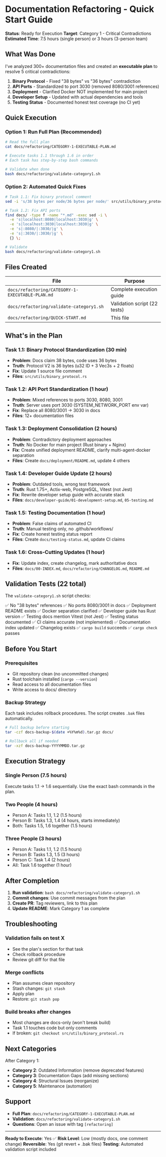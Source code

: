 # Documentation Refactoring - Quick Start Guide

**Status**: Ready for Execution
**Target**: Category 1 - Critical Contradictions
**Estimated Time**: 7.5 hours (single person) or 3 hours (3-person team)

## What Was Done

I've analyzed 300+ documentation files and created an **executable plan** to resolve 5 critical contradictions:

1. **Binary Protocol** - Fixed "38 bytes" vs "36 bytes" contradiction
2. **API Ports** - Standardized to port 3030 (removed 8080/3001 references)
3. **Deployment** - Clarified Docker NOT implemented for main project
4. **Developer Setup** - Updated with actual dependencies and tools
5. **Testing Status** - Documented honest test coverage (no CI yet)

## Quick Execution

### Option 1: Run Full Plan (Recommended)

```bash
# Read the full plan
cat docs/refactoring/CATEGORY-1-EXECUTABLE-PLAN.md

# Execute tasks 1.1 through 1.6 in order
# Each task has step-by-step bash commands

# Validate when done
bash docs/refactoring/validate-category1.sh
```

### Option 2: Automated Quick Fixes

```bash
# Task 1.1: Fix binary protocol comment
sed -i 's/38 bytes per node/36 bytes per node/' src/utils/binary_protocol.rs

# Task 1.2: Fix API ports
find docs/ -type f -name "*.md" -exec sed -i \
  -e 's|localhost:8080|localhost:3030|g' \
  -e 's|localhost:3030|localhost:3030|g' \
  -e 's|:8080/|:3030/|g' \
  -e 's|:3030/|:3030/|g' \
  {} \;

# Validate
bash docs/refactoring/validate-category1.sh
```

## Files Created

| File | Purpose |
|------|---------|
| `docs/refactoring/CATEGORY-1-EXECUTABLE-PLAN.md` | Complete execution guide |
| `docs/refactoring/validate-category1.sh` | Validation script (22 tests) |
| `docs/refactoring/QUICK-START.md` | This file |

## What's in the Plan

### Task 1.1: Binary Protocol Standardization (30 min)
- **Problem**: Docs claim 38 bytes, code uses 36 bytes
- **Truth**: Protocol V2 is 36 bytes (u32 ID + 3 Vec3s + 2 floats)
- **Fix**: Update 1 source file comment
- **Files**: `src/utils/binary_protocol.rs`

### Task 1.2: API Port Standardization (1 hour)
- **Problem**: Mixed references to ports 3030, 8080, 3001
- **Truth**: Server uses port 3030 (SYSTEM_NETWORK_PORT env var)
- **Fix**: Replace all 8080/3001 → 3030 in docs
- **Files**: 12+ documentation files

### Task 1.3: Deployment Consolidation (2 hours)
- **Problem**: Contradictory deployment approaches
- **Truth**: No Docker for main project (Rust binary + Nginx)
- **Fix**: Create unified deployment README, clarify multi-agent-docker separation
- **Files**: Create `docs/deployment/README.md`, update 4 others

### Task 1.4: Developer Guide Update (2 hours)
- **Problem**: Outdated tools, wrong test framework
- **Truth**: Rust 1.75+, Actix-web, PostgreSQL, Vitest (not Jest)
- **Fix**: Rewrite developer setup guide with accurate stack
- **Files**: `docs/developer-guide/01-development-setup.md`, `05-testing.md`

### Task 1.5: Testing Documentation (1 hour)
- **Problem**: False claims of automated CI
- **Truth**: Manual testing only, no .github/workflows/
- **Fix**: Create honest testing status report
- **Files**: Create `docs/testing-status.md`, update CI claims

### Task 1.6: Cross-Cutting Updates (1 hour)
- **Fix**: Update index, create changelog, mark authoritative docs
- **Files**: `docs/00-INDEX.md`, `docs/refactoring/CHANGELOG.md`, `README.md`

## Validation Tests (22 total)

The `validate-category1.sh` script checks:

✅ No "38 bytes" references
✅ No ports 8080/3001 in docs
✅ Deployment README exists
✅ Docker separation clarified
✅ Developer guide has Rust version
✅ Testing docs mention Vitest (not Jest)
✅ Testing status documented
✅ CI claims accurate (not implemented)
✅ Documentation index updated
✅ Changelog exists
✅ `cargo build` succeeds
✅ `cargo check` passes

## Before You Start

### Prerequisites
- Git repository clean (no uncommitted changes)
- Rust toolchain installed (`cargo --version`)
- Read access to all documentation files
- Write access to docs/ directory

### Backup Strategy
Each task includes rollback procedures. The script creates `.bak` files automatically.

```bash
# Full backup before starting
tar -czf docs-backup-$(date +%Y%m%d).tar.gz docs/

# Rollback all if needed
tar -xzf docs-backup-YYYYMMDD.tar.gz
```

## Execution Strategy

### Single Person (7.5 hours)
Execute tasks 1.1 → 1.6 sequentially. Use the exact bash commands in the plan.

### Two People (4 hours)
- Person A: Tasks 1.1, 1.2 (1.5 hours)
- Person B: Tasks 1.3, 1.4 (4 hours, starts immediately)
- Both: Tasks 1.5, 1.6 together (1.5 hours)

### Three People (3 hours)
- Person A: Tasks 1.1, 1.2 (1.5 hours)
- Person B: Tasks 1.3, 1.5 (3 hours)
- Person C: Task 1.4 (2 hours)
- All: Task 1.6 together (1 hour)

## After Completion

1. **Run validation**: `bash docs/refactoring/validate-category1.sh`
2. **Commit changes**: Use commit messages from the plan
3. **Create PR**: Tag reviewers, link to this plan
4. **Update README**: Mark Category 1 as complete

## Troubleshooting

### Validation fails on test X
- See the plan's section for that task
- Check rollback procedure
- Review git diff for that file

### Merge conflicts
- Plan assumes clean repository
- Stash changes: `git stash`
- Apply plan
- Restore: `git stash pop`

### Build breaks after changes
- Most changes are docs-only (won't break build)
- Task 1.1 touches code but only comments
- If broken: `git checkout src/utils/binary_protocol.rs`

## Next Categories

After Category 1:
- **Category 2**: Outdated Information (remove deprecated features)
- **Category 3**: Documentation Gaps (add missing sections)
- **Category 4**: Structural Issues (reorganize)
- **Category 5**: Maintenance (automation)

## Support

- **Full Plan**: `docs/refactoring/CATEGORY-1-EXECUTABLE-PLAN.md`
- **Validation**: `docs/refactoring/validate-category1.sh`
- **Questions**: Open an issue with tag `[refactoring]`

---

**Ready to Execute**: Yes ✅
**Risk Level**: Low (mostly docs, one comment change)
**Reversible**: Yes (git revert + .bak files)
**Testing**: Automated validation script included
